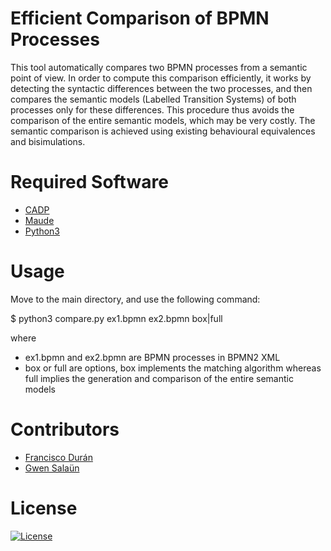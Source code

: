 
Efficient Comparison of BPMN Processes
==============================

This tool automatically compares two BPMN processes from a semantic point of view.
In order to compute this comparison efficiently, it works by detecting the syntactic differences between the two processes, and then compares the semantic models (Labelled Transition Systems) of both processes only for these differences.
This procedure thus avoids the comparison of the entire semantic models, which may be very costly.
The semantic comparison is achieved using existing behavioural equivalences and bisimulations.


Required Software
=======================================

* [CADP](https://cadp.inria.fr/)
* [Maude](https://maude.cs.illinois.edu/wiki/The_Maude_System)
* [Python3](https://www.python.org/)


Usage
=======================================

Move to the main directory, and use the following command:

$ python3 compare.py ex1.bpmn ex2.bpmn box|full

where

- ex1.bpmn and ex2.bpmn are BPMN processes in BPMN2 XML
- box or full are options, box implements the matching algorithm whereas full implies the generation and comparison of the entire semantic models


Contributors
=====================================

* [Francisco Durán](http://www.lcc.uma.es/~duran/)
* [Gwen Salaün](http://convecs.inria.fr/people/Gwen.Salaun/)


License
=============================
[![License](https://img.shields.io/badge/license-Apache--2.0-blue.svg)](LICENSE.md)
